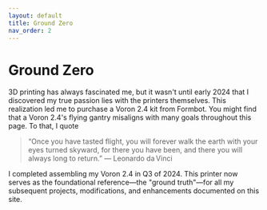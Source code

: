 ```yaml
---
layout: default
title: Ground Zero
nav_order: 2
---
```


# Ground Zero

3D printing has always fascinated me, but it wasn't until early 2024 that I discovered my true passion lies with the printers themselves. This realization led me to purchase a Voron 2.4 kit from Formbot. You might find that a Voron 2.4's flying gantry misaligns with many goals throughout this page. To that, I quote

> “Once you have tasted flight, you will forever walk the earth with your eyes turned skyward, for there you have been, and there you will always long to return.” ― Leonardo da Vinci 

I completed assembling my Voron 2.4 in Q3 of 2024. This printer now serves as the foundational reference—the "ground truth"—for all my subsequent projects, modifications, and enhancements documented on this site.
